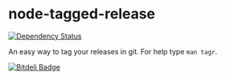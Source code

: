 node-tagged-release
===================

[![Dependency Status](https://gemnasium.com/anshulverma/tagr.svg)](https://gemnasium.com/anshulverma/tagr)

An easy way to tag your releases in git. For help type `man tagr`.


[![Bitdeli Badge](https://d2weczhvl823v0.cloudfront.net/anshulverma/tagr/trend.png)](https://bitdeli.com/free "Bitdeli Badge")

